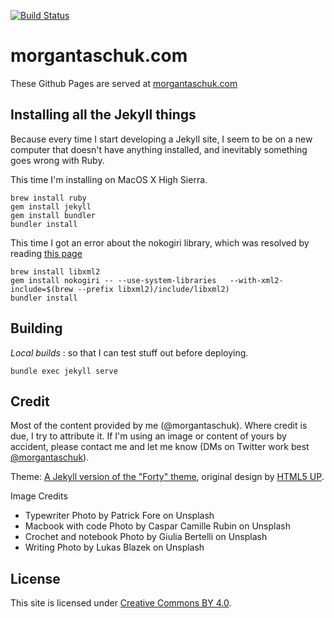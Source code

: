 [![Build Status](https://travis-ci.org/morgantaschuk/morgantaschuk.github.io.svg)](https://travis-ci.org/morgantaschuk/morgantaschuk.github.io)

# morgantaschuk.com

These Github Pages are served at [morgantaschuk.com](https://www.morgantaschuk.com)

## Installing all the Jekyll things

Because every time I start developing a Jekyll site, I seem to be on a new
computer that doesn't have anything installed, and inevitably something goes
wrong with Ruby.

This time I'm installing on MacOS X High Sierra.

```
brew install ruby
gem install jekyll
gem install bundler
bundler install
```

This time I got an error about the nokogiri library, which was resolved by
reading [this
page](https://www.nokogiri.org/tutorials/installing_nokogiri.html#mac_os_x)

```
brew install libxml2
gem install nokogiri -- --use-system-libraries   --with-xml2-include=$(brew --prefix libxml2)/include/libxml2)
bundler install
```

## Building


*Local builds* : so that I can test stuff out before deploying.

    bundle exec jekyll serve

## Credit

Most of the content provided by me (@morgantaschuk). Where credit is due, I try
to attribute it. If I'm using an image or content of yours by accident, please
contact me and let me know (DMs on Twitter work best [@morgantaschuk](https://www.twitter.com/morgantaschuk)).

Theme: [A Jekyll version of the "Forty" theme](https://github.com/andrewbanchich/forty-jekyll-theme), original design by [HTML5 UP](https://html5up.net/).

Image Credits

* Typewriter Photo by Patrick Fore on Unsplash
* Macbook with code Photo by Caspar Camille Rubin on Unsplash
* Crochet and notebook Photo by Giulia Bertelli on Unsplash
* Writing Photo by Lukas Blazek on Unsplash


## License

This site is licensed under [Creative Commons BY 4.0](LICENSE).
